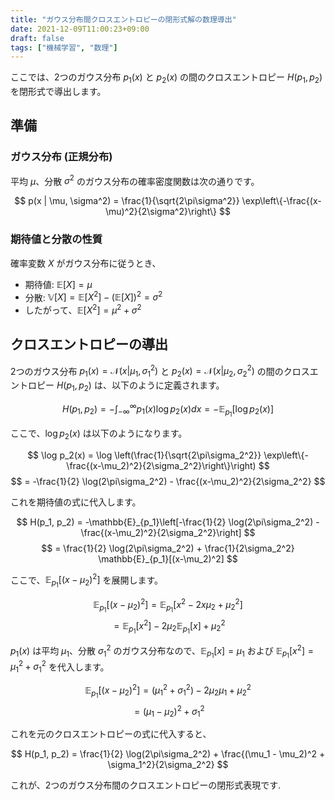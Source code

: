 ```yaml
---
title: "ガウス分布間クロスエントロピーの閉形式解の数理導出"
date: 2021-12-09T11:00:23+09:00
draft: false
tags: ["機械学習", "数理"] 
---
```

<!--more-->
ここでは、2つのガウス分布 $p_1(x)$ と $p_2(x)$ の間のクロスエントロピー $H(p_1, p_2)$ を閉形式で導出します。

## 準備

### ガウス分布 (正規分布)

平均 $\mu$、分散 $\sigma^2$ のガウス分布の確率密度関数は次の通りです。

$$ p(x | \mu, \sigma^2) = \frac{1}{\sqrt{2\pi\sigma^2}} \exp\left\{-\frac{(x-\mu)^2}{2\sigma^2}\right\} $$

### 期待値と分散の性質

確率変数 $X$ がガウス分布に従うとき、
-   期待値: $\mathbb{E}[X] = \mu$
-   分散: $\mathbb{V}[X] = \mathbb{E}[X^2] - (\mathbb{E}[X])^2 = \sigma^2$
-   したがって、$\mathbb{E}[X^2] = \mu^2 + \sigma^2$

## クロスエントロピーの導出

2つのガウス分布 $p_1(x) = \mathcal{N}(x | \mu_1, \sigma_1^2)$ と $p_2(x) = \mathcal{N}(x | \mu_2, \sigma_2^2)$ の間のクロスエントロピー $H(p_1, p_2)$ は、以下のように定義されます。

$$ H(p_1, p_2) = -\int_{-\infty}^{\infty} p_1(x) \log p_2(x) dx = -\mathbb{E}_{p_1}[\log p_2(x)] $$

ここで、$\log p_2(x)$ は以下のようになります。

$$ \log p_2(x) = \log \left(\frac{1}{\sqrt{2\pi\sigma_2^2}} \exp\left\{-\frac{(x-\mu_2)^2}{2\sigma_2^2}\right\}\right) $$
$$ = -\frac{1}{2} \log(2\pi\sigma_2^2) - \frac{(x-\mu_2)^2}{2\sigma_2^2} $$

これを期待値の式に代入します。

$$ H(p_1, p_2) = -\mathbb{E}_{p_1}\left[-\frac{1}{2} \log(2\pi\sigma_2^2) - \frac{(x-\mu_2)^2}{2\sigma_2^2}\right] $$
$$ = \frac{1}{2} \log(2\pi\sigma_2^2) + \frac{1}{2\sigma_2^2} \mathbb{E}_{p_1}[(x-\mu_2)^2] $$

ここで、$\mathbb{E}_{p_1}[(x-\mu_2)^2]$ を展開します。

$$ \mathbb{E}_{p_1}[(x-\mu_2)^2] = \mathbb{E}_{p_1}[x^2 - 2x\mu_2 + \mu_2^2] $$
$$ = \mathbb{E}_{p_1}[x^2] - 2\mu_2 \mathbb{E}_{p_1}[x] + \mu_2^2 $$

$p_1(x)$ は平均 $\mu_1$、分散 $\sigma_1^2$ のガウス分布なので、$\mathbb{E}_{p_1}[x] = \mu_1$ および $\mathbb{E}_{p_1}[x^2] = \mu_1^2 + \sigma_1^2$ を代入します。

$$ \mathbb{E}_{p_1}[(x-\mu_2)^2] = (\mu_1^2 + \sigma_1^2) - 2\mu_2 \mu_1 + \mu_2^2 $$
$$ = (\mu_1 - \mu_2)^2 + \sigma_1^2 $$

これを元のクロスエントロピーの式に代入すると、

$$ H(p_1, p_2) = \frac{1}{2} \log(2\pi\sigma_2^2) + \frac{(\mu_1 - \mu_2)^2 + \sigma_1^2}{2\sigma_2^2} $$

これが、2つのガウス分布間のクロスエントロピーの閉形式表現です.
